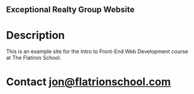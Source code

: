 Exceptional Realty Group Website
---

# Description

This is an example site for the Intro to Front-End Web Development course at The Flatiron School.

# Contact jon@flatrionschool.com